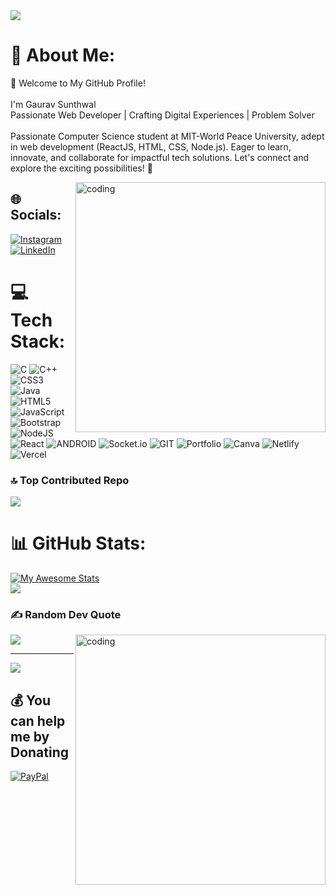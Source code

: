 <img src="https://lh3.googleusercontent.com/fife/AKsag4OD9C-OV-_uZYzAqKm9Tn5k41jRwFLtEUCjFga7BsFf8VUkRETTYujS4Gh1Q8r384d0RrtWEgo4gXtEbLroxZIADVM5x3bcTNRj3xo-Lg06kZ38lmZGtIhxaQmyMXASPejlyTENkfyBV-5rDkW9z_wJKhnebD7NZE4_onLHBJI2CdidsJhWgHmpGIXkWq-BetxnIPfTU3vLWnEDQ3yjTBOSyBqkEMYEDBgNIhm-Lq20G9rT6T8s1HVLBO5aqS1n1HPOqqVto0bGwnlAZtig_MCt_aJJq5CLb18qUv98j8klS7CX1BHUnNhRhrUORYo0r_UNVrYH9QRHIqoLbaBpetTBhk_pqFReU3lR6OpMr7rxt2PPOBy8CYTpAadUcvuESRwL5LUP5I9KXWGTnu7yj9nP0WW_bheK9gTY786-rjjJBKMZJvXWy8q5s7tQhfNmF6546jbtwyq1g3iEupf1vxzwKR3NLd4HDwY5Gbu7IxBuQu0qJBUsBYXcUsJH3QwlcyoiWvrgk0qxTpuEXnh1emSuDGh88kTA_s87ZFsHCYGXKVqFwOTm69-uC0wbs0YkkzmUEFflUsgFOmdo08uB02akfbRNgADrvejz8y2uHJAOy-otX-hqmkP0mBPrvm1dhqyDEoWmAp9wAh_RGpRiqILQsM_iqifiw0GVr3Z_lxnjw0psUjcV_iV2VarlbvnODOL3WZrcsTk6OJUbuaEQ_nHjGkseoxKhxjwmAhC5u6jCgGXjexYjcQFQX6ZMAg2D-LHQjnoK1eTioaYbxe49s6YCFRJ0HQXJsmx23xGB3etnL2W7fFkmmXRscXFWGeB2AqYmmsiQltYQGF_14PurNU3wbTMBZ4FgTtcLqgZxphXpfIFwbfa1g6ovE2Wt3sdWgt_NFD0-yWRp9Rb0Qmp7TuFuupBHwJWxcjKBcA18hPDYpn0h5vYt-h1twB-DCvN1h7YFc4vznqtv5wJyJxDB9FG46CE0HB0DLRP_CaToh71y9w2zigcnNzrmbXjJttdrHqwJ7x38PaMuo1aL4QcNtUm8qrW0JVu5VpeNC7ZaACcKatbUAxx6hqF3K9okECxD1C8onHpsJ-xpjoFrMzMArCwPyyh6fiQPCcxDeL3VGHRvVYfimHnXHXhysJ1VlFK9UlRx7QtiA6ZH0FgRE_P1HDXoXVliak8tcBTHGUh8i6jqO6sJ2oM7mfxuYTTUwGDE2J4Naf08WgPc81nE3HOk2uXtUDzjYLwTFOUXewCTCtfFWFvc2T_OXVUyZL70RE-k-LqD-dGe0WyufKsDwcvNlPjAev8zatYr6Ixy2ET1uozV73aMzRa46ged9mvZS_I6cC6FkYacYK-hDEiJRG2gHL-o7Yz1cy71XqYl2zLpSDf1WPzSurEI2ZKscKqZuoRR8at0xnGZoxe53O55Yp7LqmmnzuZ7K73sJdpJ3NyFSqUOi0mayWR4dc-GueIwjHrpPsxJJXxYNxC3G_klvv8MHDjofOzNr0SjCS0DyJDPbRpvMkxRUzoyE0ixe5Ey5DwVYibO4YfeAcQ3JANJHcXPN4J-P92xlyCdvxNhrdCKJcJPYdYJwWr0FbMOSCUqcg=w2880-h1566" >

# 💫 About Me:
👋 Welcome to My GitHub Profile!<br><br>I'm Gaurav Sunthwal<br>Passionate Web Developer | Crafting Digital Experiences | Problem Solver<br><br>Passionate Computer Science student at MIT-World Peace University, adept in web development (ReactJS, HTML, CSS, Node.js). Eager to learn, innovate, and collaborate for impactful tech solutions. Let's connect and explore the exciting possibilities! 🚀

<img align="right" width=400 src="https://camo.githubusercontent.com/7de37139d0b4c1ce40865e799b446c0e963a3dd8fb68d239707237c40604fa3d/68747470733a2f2f63646e2e6472696262626c652e636f6d2f75736572732f3733303730332f73637265656e73686f74732f363538313234332f6176656e746f2e676966" alt="coding"/>

## 🌐 Socials:
[![Instagram](https://img.shields.io/badge/Instagram-%23E4405F.svg?logo=Instagram&logoColor=white)](https://instagram.com/gaurav_sunthwal) [![LinkedIn](https://img.shields.io/badge/LinkedIn-%230077B5.svg?logo=linkedin&logoColor=white)](https://linkedin.com/in/gaurav-sunthwal) 

# 💻 Tech Stack:
![C](https://img.shields.io/badge/c-%2300599C.svg?style=for-the-badge&logo=c&logoColor=white) ![C++](https://img.shields.io/badge/c++-%2300599C.svg?style=for-the-badge&logo=c%2B%2B&logoColor=white) ![CSS3](https://img.shields.io/badge/css3-%231572B6.svg?style=for-the-badge&logo=css3&logoColor=white) ![Java](https://img.shields.io/badge/java-%23ED8B00.svg?style=for-the-badge&logo=java&logoColor=white) ![HTML5](https://img.shields.io/badge/html5-%23E34F26.svg?style=for-the-badge&logo=html5&logoColor=white) ![JavaScript](https://img.shields.io/badge/javascript-%23323330.svg?style=for-the-badge&logo=javascript&logoColor=%23F7DF1E) ![Bootstrap](https://img.shields.io/badge/bootstrap-%23563D7C.svg?style=for-the-badge&logo=bootstrap&logoColor=white) ![NodeJS](https://img.shields.io/badge/node.js-6DA55F?style=for-the-badge&logo=node.js&logoColor=white) ![React](https://img.shields.io/badge/react-%2320232a.svg?style=for-the-badge&logo=react&logoColor=%2361DAFB) ![ANDROID](https://img.shields.io/badge/android-%2320232a.svg?style=for-the-badge&logo=android&logoColor=%a4c639) ![Socket.io](https://img.shields.io/badge/Socket.io-black?style=for-the-badge&logo=socket.io&badgeColor=010101) ![GIT](https://img.shields.io/badge/Git-fc6d26?style=for-the-badge&logo=git&logoColor=white) ![Portfolio](https://img.shields.io/badge/Portfolio-%23000000.svg?style=for-the-badge&logo=firefox&logoColor=#FF7139) ![Canva](https://img.shields.io/badge/Canva-%2300C4CC.svg?style=for-the-badge&logo=Canva&logoColor=white) ![Netlify](https://img.shields.io/badge/netlify-%23000000.svg?style=for-the-badge&logo=netlify&logoColor=#00C7B7) ![Vercel](https://img.shields.io/badge/vercel-%23000000.svg?style=for-the-badge&logo=vercel&logoColor=white)

  ### 🔝 Top Contributed Repo
  ![](https://github-contributor-stats.vercel.app/api?username=gaurav-sunthwal&limit=5&theme=apprentice&combine_all_yearly_contributions=true)


# 📊 GitHub Stats:
[![My Awesome Stats](https://awesome-github-stats.azurewebsites.net/user-stats/gaurav-sunthwal?cardType=github&theme=github-dark&showIcons=false&preferLogin=false)](https://git.io/awesome-stats-card)<br/>
![](https://github-readme-stats.vercel.app/api/top-langs/?username=gaurav-sunthwal&theme=dark&hide_border=false&include_all_commits=true&count_private=true&layout=compact)

### ✍️ Random Dev Quote
![](https://quotes-github-readme.vercel.app/api?type=horizontal&theme=dark)
<img align="right" width=400 src="https://camo.githubusercontent.com/a4c584bce1c41271485d28f92aaf9f581b3c88b68ca723b6edfd58b4ba988c2b/68747470733a2f2f63646e2e6472696262626c652e636f6d2f75736572732f313138373833362f73637265656e73686f74732f363533393432392f70726f6772616d65722e676966" alt="coding"/>

---
[![](https://visitcount.itsvg.in/api?id=gaurav-sunthwal&label=Profile%20Views&icon=0&pretty=true)](https://visitcount.itsvg.in)

  ## 💰 You can help me by Donating
 [![PayPal](https://img.shields.io/badge/PayPal-00457C?style=for-the-badge&logo=paypal&logoColor=white)](https://paypal.me/gauravsunthwal) 


  
<!-- Proudly created with GPRM ( https://gprm.itsvg.in ) -->
